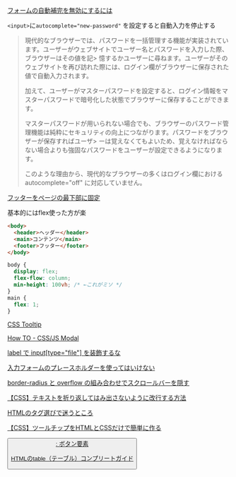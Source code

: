 [フォームの自動補完を無効にするには](https://developer.mozilla.org/ja/docs/Web/Security/Securing_your_site/Turning_off_form_autocompletion#The_autocomplete_attribute_and_login_fields)

`<input>`に`autocomplete="new-password"` を設定すると自動入力を停止する

> 現代的なブラウザーでは、パスワードを一括管理する機能が実装されています。ユーザーがウェブサイトでユーザー名とパスワードを入力した際、ブラウザーはその値を記> 憶するかユーザーに尋ねます。ユーザーがそのウェブサイトを再び訪れた際には、ログイン欄がブラウザーに保存された値で自動入力されます。
> 
> 加えて、ユーザーがマスターパスワードを設定すると、ログイン情報をマスターパスワードで暗号化した状態でブラウザーに保存することができます。
> 
> マスターパスワードが用いられない場合でも、ブラウザーのパスワード管理機能は純粋にセキュリティの向上につながります。パスワードをブラウザーが保存すればユーザ> ーは覚えなくてもよいため、覚えなければならない場合よりも強固なパスワードをユーザーが設定できるようになります。
> 
> このような理由から、現代的なブラウザーの多くはログイン欄における autocomplete="off" に対応していません。

[フッターをページの最下部に固定](https://qiita.com/d0ne1s/items/5c629bc543e70ed2bf98)

基本的にはflex使った方が楽

```html
<body>
  <header>ヘッダー</header>
  <main>コンテンツ</main>
  <footer>フッター</footer>
</body>
```

```css
body {
  display: flex;
  flex-flow: column;
  min-height: 100vh; /* ←これがミソ */
}
main {
  flex: 1;
}
```

[CSS Tooltip](https://www.w3schools.com/css/css_tooltip.asp#gsc.tab=0)

[How TO - CSS/JS Modal](https://www.w3schools.com/howto/howto_css_modals.asp)

[label で input[type="file"] を装飾するな](https://zenn.dev/dqn/articles/7505cfa1bed278)

[入力フォームのプレースホルダーを使ってはいけない](https://u-site.jp/alertbox/form-design-placeholders)

[border-radius と overflow の組み合わせでスクロールバーを隠す](http://var.blog.jp/archives/74698268.html)

[【CSS】テキストを折り返してはみ出さないように改行する方法](https://takalog.jp/archives/1287)

[HTMLのタグ選びで迷うところ](https://qiita.com/nishinoshake/items/cf3ba7b8a5da82f4150d)

[【CSS】ツールチップをHTMLとCSSだけで簡単に作る](https://www.jungleocean.com/programming/190308tooltip-css)

[<button>: ボタン要素](https://developer.mozilla.org/ja/docs/Web/HTML/Element/button)

[HTMLのtable（テーブル）コンプリートガイド](https://catnose.me/learning/html/table#colspan%EF%BC%9A%E3%82%BB%E3%83%AB%E3%82%92%E5%8F%B3%E3%81%AB%E4%BC%B8%E3%81%B0%E3%81%99)

